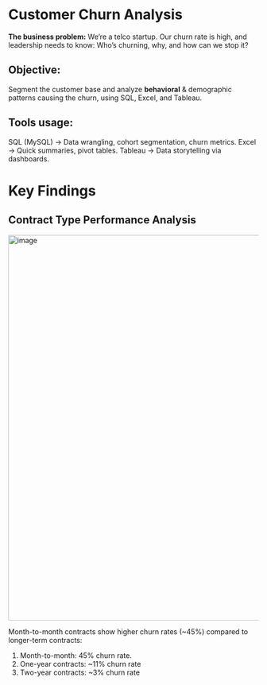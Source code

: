 # Customer Churn Analysis

**The business problem:**
We’re a telco startup. Our churn rate is high, and leadership needs to know: Who’s churning, why, and how can we stop it?

## Objective:
Segment the customer base and analyze **behavioral** & demographic patterns causing the churn, using SQL, Excel, and Tableau.
## Tools usage:
SQL (MySQL) → Data wrangling, cohort segmentation, churn metrics.
Excel → Quick summaries, pivot tables.
Tableau → Data storytelling via dashboards.

# Key Findings
## Contract Type Performance Analysis
<img width="1411" height="776" alt="image" src="https://github.com/user-attachments/assets/7c2907fc-8149-407d-af9f-57302fcfe0dd" />

Month-to-month contracts show higher churn rates (~45%) compared to longer-term contracts:
1. Month-to-month: 45% churn rate.
2. One-year contracts: ~11% churn rate
3. Two-year contracts: ~3% churn rate
